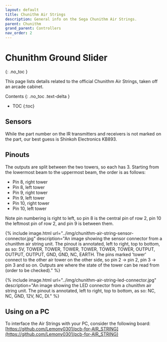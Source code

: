```yaml
---
layout: default
title: Chunithm Air Strings
description: General info on the Sega Chunithm Air Strings.
parent: Chunithm
grand_parent: Controllers
nav_order: 2
---
```


# Chunithm Ground Slider
{: .no_toc }

This page lists details related to the official Chunithm Air Strings, taken off an arcade cabinet.

Contents
{: .no_toc .text-delta }

- TOC
{:toc}

## Sensors

While the part number on the IR transmitters and receivers is not marked on the part, our best guess is Shinkoh Electronics KB893. 

## Pinouts

The outputs are split between the two towers, so each has 3. Starting from the lowermost beam to the uppermost beam, the order is as follows: 
* Pin 8, right tower
* Pin 8, left tower
* Pin 9, right tower
* Pin 9, left tower
* Pin 10, right tower
* Pin 10, left tower

Note pin numbering is right to left, so pin 8 is the central pin of row 2, pin 10 the leftmost pin of row 2, and pin 9 is between them. 

{% include image.html url="../img/chunithm-air-string-sensor-connector.jpg" description="An image showing the sensor connector from a chunithm air string unit. The pinout is annotated, left to right, top to bottom, as so: 5V, TOWER, TOWER, TOWER, TOWER, TOWER, TOWER, OUTPUT, OUTPUT, OUTPUT, GND, GND, NC, EARTH. The pins marked 'tower' connect to the other air tower on the other side, so pin 2 -> pin 2, pin 3 -> pin 3 and so on. Outputs are where the state of the tower can be read from (order to be checked)." %}

{% include image.html url="../img/chunithm-air-string-led-connector.jpg" description="An image showing the LED connector from a chunithm air string unit. The pinout is annotated, left to right, top to bottom, as so: NC, NC, GND, 12V, NC, DI." %}

## Using on a PC

To interface the Air Strings with your PC, consider the following board: [https://github.com/Lemony0301/pcb-for-AIR_STRING](https://github.com/Lemony0301/pcb-for-AIR_STRING)
